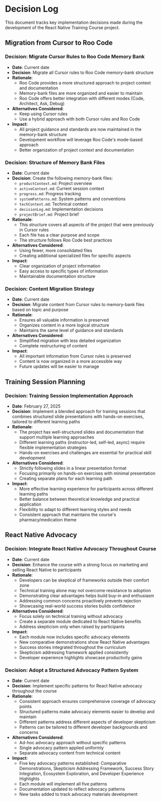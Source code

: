 # Decision Log

This document tracks key implementation decisions made during the development of the React Native Training Course project.

## Migration from Cursor to Roo Code

### Decision: Migrate Cursor Rules to Roo Code Memory Bank
- **Date**: Current date
- **Decision**: Migrate all Cursor rules to Roo Code memory-bank structure
- **Rationale**:
  - Roo Code provides a more structured approach to project context and documentation
  - Memory-bank files are more organized and easier to maintain
  - Roo Code offers better integration with different modes (Code, Architect, Ask, Debug)
- **Alternatives Considered**:
  - Keep using Cursor rules
  - Use a hybrid approach with both Cursor rules and Roo Code
- **Impact**:
  - All project guidance and standards are now maintained in the memory-bank structure
  - Development workflow will leverage Roo Code's mode-based approach
  - Better organization of project context and documentation

### Decision: Structure of Memory Bank Files
- **Date**: Current date
- **Decision**: Create the following memory-bank files:
  - `productContext.md`: Project overview
  - `activeContext.md`: Current session context
  - `progress.md`: Progress tracking
  - `systemPatterns.md`: System patterns and conventions
  - `techContext.md`: Technical context
  - `decisionLog.md`: Implementation decisions
  - `projectBrief.md`: Project brief
- **Rationale**:
  - This structure covers all aspects of the project that were previously in Cursor rules
  - Each file has a clear purpose and scope
  - The structure follows Roo Code best practices
- **Alternatives Considered**:
  - Using fewer, more consolidated files
  - Creating additional specialized files for specific aspects
- **Impact**:
  - Clear organization of project information
  - Easy access to specific types of information
  - Maintainable documentation structure

### Decision: Content Migration Strategy
- **Date**: Current date
- **Decision**: Migrate content from Cursor rules to memory-bank files based on topic and purpose
- **Rationale**:
  - Ensures all valuable information is preserved
  - Organizes content in a more logical structure
  - Maintains the same level of guidance and standards
- **Alternatives Considered**:
  - Simplified migration with less detailed organization
  - Complete restructuring of content
- **Impact**:
  - All important information from Cursor rules is preserved
  - Content is now organized in a more accessible way
  - Future updates will be easier to manage

## Training Session Planning

### Decision: Training Session Implementation Approach
- **Date**: February 27, 2025
- **Decision**: Implement a blended approach for training sessions that combines structured slide presentations with hands-on exercises, tailored to different learning paths
- **Rationale**:
  - The project has well-structured slides and documentation that support multiple learning approaches
  - Different learning paths (instructor-led, self-led, async) require flexible implementation strategies
  - Hands-on exercises and challenges are essential for practical skill development
- **Alternatives Considered**:
  - Strictly following slides in a linear presentation format
  - Focusing primarily on hands-on exercises with minimal presentation
  - Creating separate plans for each learning path
- **Impact**:
  - More effective learning experience for participants across different learning paths
  - Better balance between theoretical knowledge and practical application
  - Flexibility to adapt to different learning styles and needs
  - Consistent approach that maintains the course's pharmacy/medication theme

## React Native Advocacy

### Decision: Integrate React Native Advocacy Throughout Course
- **Date**: Current date
- **Decision**: Enhance the course with a strong focus on marketing and selling React Native to participants
- **Rationale**:
  - Developers can be skeptical of frameworks outside their comfort zone
  - Technical training alone may not overcome resistance to adoption
  - Demonstrating clear advantages helps build buy-in and enthusiasm
  - Addressing common concerns proactively prevents rejection
  - Showcasing real-world success stories builds confidence
- **Alternatives Considered**:
  - Focus solely on technical training without advocacy
  - Create a separate module dedicated to React Native benefits
  - Address skepticism only when raised by participants
- **Impact**:
  - Each module now includes specific advocacy elements
  - New comparative demonstrations show React Native advantages
  - Success stories integrated throughout the curriculum
  - Skepticism addressing framework applied consistently
  - Developer experience highlights showcase productivity gains

### Decision: Adopt a Structured Advocacy Pattern System
- **Date**: Current date
- **Decision**: Implement specific patterns for React Native advocacy throughout the course
- **Rationale**:
  - Consistent approach ensures comprehensive coverage of advocacy points
  - Structured patterns make advocacy elements easier to develop and maintain
  - Different patterns address different aspects of developer skepticism
  - Patterns can be tailored to different developer backgrounds and concerns
- **Alternatives Considered**:
  - Ad-hoc advocacy approach without specific patterns
  - Single advocacy pattern applied uniformly
  - Separate advocacy content from technical content
- **Impact**:
  - Five key advocacy patterns established: Comparative Demonstrations, Skepticism Addressing Framework, Success Story Integration, Ecosystem Exploration, and Developer Experience Highlights
  - Each module will implement all five patterns
  - Documentation updated to reflect advocacy patterns
  - New tasks added to track advocacy materials development